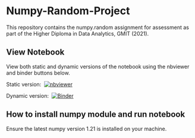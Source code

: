 # Numpy-Random-Project
This repository contains the numpy.random assignment for assessment as part of the Higher Diploma in Data Analytics, GMIT (2021).

## View Notebook

View both static and dynamic versions of the notebook using the nbviewer and binder buttons below. 

Static version: &nbsp;[![nbviewer](https://raw.githubusercontent.com/jupyter/design/master/logos/Badges/nbviewer_badge.svg)](https://nbviewer.org/github/Izardo/Numpy-Random-Assignment/blob/main/numpy-random.ipynb)

Dynamic version: &nbsp;[![Binder](https://mybinder.org/badge_logo.svg)](https://mybinder.org/v2/gh/Izardo/Numpy-Random-Assignment/HEAD)

## How to install numpy module and run notebook


Ensure the latest numpy version 1.21 is installed on your machine. 